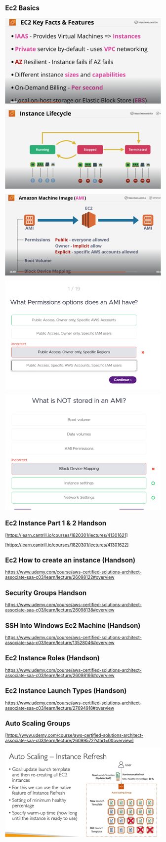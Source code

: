 ## Ec2 Basics

![1707151443846](image/Ec2/1707151443846.png)

![1707151734930](image/Ec2/1707151734930.png)

![1707151895032](image/Ec2/1707151895032.png)

![1708393094818](image/Ec2/1708393094818.png)

![1708393135087](image/Ec2/1708393135087.png)

## Ec2 Instance Part 1 & 2 Handson

[https://learn.cantrill.io/courses/1820301/lectures/41301621]

[https://learn.cantrill.io/courses/1820301/lectures/41301622]

## Ec2 How to create an instance (Handson)

https://www.udemy.com/course/aws-certified-solutions-architect-associate-saa-c03/learn/lecture/26098122#overview

## Security Groups Handson

https://www.udemy.com/course/aws-certified-solutions-architect-associate-saa-c03/learn/lecture/26098138#overview

## SSH Into Windows Ec2 Machine (Handson)

https://www.udemy.com/course/aws-certified-solutions-architect-associate-saa-c03/learn/lecture/13528046#overview

## Ec2 Instance Roles (Handson)

https://www.udemy.com/course/aws-certified-solutions-architect-associate-saa-c03/learn/lecture/26098166#overview

## Ec2 Instance Launch Types (Handson)

https://www.udemy.com/course/aws-certified-solutions-architect-associate-saa-c03/learn/lecture/27694918#overview


## Auto Scaling Groups

[https://www.udemy.com/course/aws-certified-solutions-architect-associate-saa-c03/learn/lecture/26099572?start=0#overview]

![1710487712157](image/Ec2/1710487712157.png)

